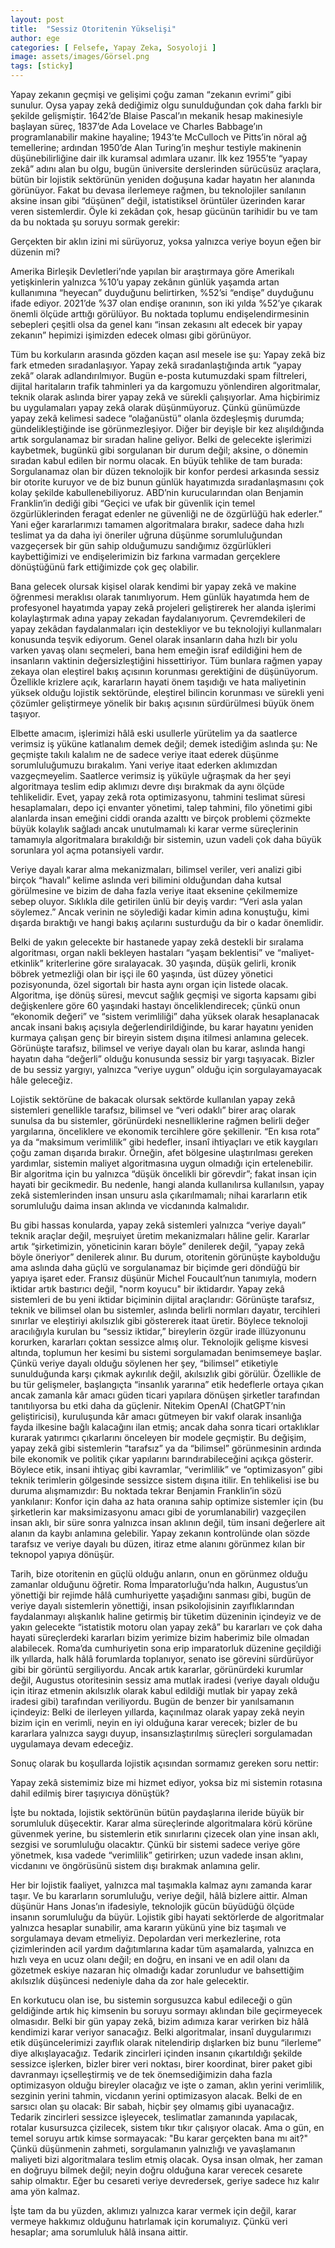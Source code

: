 ```yaml
---
layout: post
title:  "Sessiz Otoritenin Yükselişi"
author: ege
categories: [ Felsefe, Yapay Zeka, Sosyoloji ]
image: assets/images/Görsel.png
tags: [sticky]
---
```


Yapay zekanın geçmişi ve gelişimi çoğu zaman “zekanın evrimi” gibi sunulur. Oysa yapay zekâ dediğimiz olgu sunulduğundan çok daha farklı bir şekilde gelişmiştir. 1642’de Blaise Pascal’ın mekanik hesap makinesiyle başlayan süreç, 1837’de Ada Lovelace  ve Charles Babbage’ın programlanabilir makine hayaline; 1943’te McCulloch ve Pitts’in nöral ağ temellerine; ardından 1950’de Alan Turing’in meşhur testiyle makinenin düşünebilirliğine dair ilk kuramsal adımlara uzanır. İlk kez 1955’te “yapay zekâ” adını alan bu olgu, bugün üniversite derslerinden sürücüsüz araçlara, bütün bir lojistik sektörünün yeniden doğuşuna kadar hayatın her alanında görünüyor. Fakat bu devasa ilerlemeye rağmen, bu teknolojiler sanılanın aksine insan gibi “düşünen” değil, istatistiksel örüntüler üzerinden karar veren sistemlerdir. Öyle ki zekâdan çok, hesap gücünün tarihidir bu ve tam da bu noktada şu soruyu sormak gerekir: 

Gerçekten bir aklın izini mi sürüyoruz, yoksa yalnızca veriye boyun eğen bir düzenin mi?

Amerika Birleşik Devletleri’nde yapılan bir araştırmaya göre Amerikalı yetişkinlerin yalnızca %10’u yapay zekânın günlük yaşamda artan kullanımına “heyecan” duyduğunu belirtirken, %52’si “endişe” duyduğunu ifade ediyor. 2021’de %37 olan endişe oranının, son iki yılda %52’ye çıkarak önemli ölçüde arttığı görülüyor. Bu noktada toplumu endişelendirmesinin sebepleri çeşitli olsa da genel kanı “insan zekasını alt edecek bir yapay zekanın” hepimizi işimizden edecek olması gibi görünüyor. 

Tüm bu korkuların arasında gözden kaçan asıl mesele ise şu: Yapay zekâ biz fark etmeden sıradanlaşıyor. Yapay zekâ sıradanlaştığında artık “yapay zekâ” olarak adlandırılmıyor. Bugün e-posta kutumuzdaki spam filtreleri, dijital haritaların trafik tahminleri ya da kargomuzu yönlendiren algoritmalar, teknik olarak aslında birer yapay zekâ ve sürekli çalışıyorlar. Ama hiçbirimiz bu uygulamaları yapay zekâ olarak düşünmüyoruz. Çünkü günümüzde yapay zekâ kelimesi sadece “olağanüstü” olanla özdeşleşmiş durumda; gündelikleştiğinde ise görünmezleşiyor. Diğer bir deyişle bir kez alışıldığında artık sorgulanamaz bir sıradan haline geliyor. Belki de gelecekte işlerimizi kaybetmek, bugünkü gibi sorgulanan bir durum değil; aksine, o dönemin sıradan kabul edilen bir normu olacak. En büyük tehlike de tam burada: Sorgulanamaz olan bir düzen teknolojik bir konfor perdesi arkasında sessiz bir otorite kuruyor ve de biz bunun günlük hayatımızda sıradanlaşmasını çok kolay şekilde kabullenebiliyoruz. ABD’nin kurucularından olan Benjamin Franklin’in dediği gibi “Geçici ve ufak bir güvenlik için temel özgürlüklerinden feragat edenler ne güvenliği ne de özgürlüğü hak ederler.”   Yani eğer kararlarımızı tamamen algoritmalara bırakır, sadece daha hızlı teslimat ya da daha iyi öneriler uğruna düşünme sorumluluğundan vazgeçersek bir gün sahip olduğumuzu sandığımız özgürlükleri kaybettiğimizi ve endişelerimizin biz farkına varmadan gerçeklere dönüştüğünü fark ettiğimizde çok geç olabilir.

Bana gelecek olursak kişisel olarak kendimi bir yapay zekâ ve makine öğrenmesi meraklısı olarak tanımlıyorum. Hem günlük hayatımda hem de profesyonel hayatımda yapay zekâ projeleri geliştirerek her alanda işlerimi kolaylaştırmak adına yapay zekadan faydalanıyorum. Çevremdekileri de yapay zekâdan faydalanmaları için destekliyor ve bu teknolojiyi kullanmaları konusunda teşvik ediyorum. Genel olarak insanların daha hızlı bir yolu varken yavaş olanı seçmeleri, bana hem emeğin israf edildiğini hem de insanların vaktinin değersizleştiğini hissettiriyor. Tüm bunlara rağmen yapay zekaya olan eleştirel bakış açısının korunması gerektiğini de düşünüyorum. Özellikle krizlere açık, kararların hayati önem taşıdığı ve hata maliyetinin yüksek olduğu lojistik sektöründe, eleştirel bilincin korunması ve sürekli yeni çözümler geliştirmeye yönelik bir bakış açısının sürdürülmesi büyük önem taşıyor.

Elbette amacım, işlerimizi hâlâ eski usullerle yürütelim ya da saatlerce verimsiz iş yüküne katlanalım demek değil; demek istediğim aslında şu: Ne geçmişte takılı kalalım ne de sadece veriye itaat ederek düşünme sorumluluğumuzu bırakalım. Yani veriye itaat ederken aklımızdan vazgeçmeyelim. Saatlerce verimsiz iş yüküyle uğraşmak da her şeyi algoritmaya teslim edip aklımızı devre dışı bırakmak da aynı ölçüde tehlikelidir. Evet, yapay zekâ rota optimizasyonu, tahmini teslimat süresi hesaplamaları, depo içi envanter yönetimi, talep tahmini, filo yönetimi gibi alanlarda insan emeğini ciddi oranda azalttı ve birçok problemi çözmekte büyük kolaylık sağladı ancak unutulmamalı ki karar verme süreçlerinin tamamıyla algoritmalara bırakıldığı bir sistemin, uzun vadeli çok daha büyük sorunlara yol açma potansiyeli vardır.

Veriye dayalı karar alma mekanizmaları, bilimsel veriler, veri analizi gibi birçok “havalı” kelime aslında veri bilimini olduğundan daha kutsal görülmesine ve bizim de daha fazla veriye itaat eksenine çekilmemize sebep oluyor. Sıklıkla dile getirilen ünlü bir deyiş vardır: “Veri asla yalan söylemez.” Ancak verinin ne söylediği kadar kimin adına konuştuğu, kimi dışarda bıraktığı ve hangi bakış açılarını susturduğu da bir o kadar önemlidir. 

Belki de yakın gelecekte bir hastanede yapay zekâ destekli bir sıralama algoritması, organ nakli bekleyen hastaları “yaşam beklentisi” ve “maliyet-etkinlik” kriterlerine göre sıralayacak. 30 yaşında, düşük gelirli, kronik böbrek yetmezliği olan bir işçi ile 60 yaşında, üst düzey yönetici pozisyonunda, özel sigortalı bir hasta aynı organ için listede olacak. Algoritma, işe dönüş süresi, mevcut sağlık geçmişi ve sigorta kapsamı gibi değişkenlere göre 60 yaşındaki hastayı önceliklendirecek; çünkü onun “ekonomik değeri” ve “sistem verimliliği” daha yüksek olarak hesaplanacak ancak insani bakış açısıyla değerlendirildiğinde, bu karar hayatını yeniden kurmaya çalışan genç bir bireyin sistem dışına itilmesi anlamına gelecek. Görünüşte tarafsız, bilimsel ve veriye dayalı olan bu karar, aslında hangi hayatın daha “değerli” olduğu konusunda sessiz bir yargı taşıyacak. Bizler de bu sessiz yargıyı, yalnızca “veriye uygun” olduğu için sorgulayamayacak hâle geleceğiz. 

Lojistik sektörüne de bakacak olursak sektörde kullanılan yapay zekâ sistemleri genellikle tarafsız, bilimsel ve “veri odaklı” birer araç olarak sunulsa da bu sistemler, görünürdeki nesnelliklerine rağmen belirli değer yargılarına, önceliklere ve ekonomik tercihlere göre şekillenir. “En kısa rota” ya da “maksimum verimlilik” gibi hedefler, insanî ihtiyaçları ve etik kaygıları çoğu zaman dışarıda bırakır. Örneğin, afet bölgesine ulaştırılması gereken yardımlar, sistemin maliyet algoritmasına uygun olmadığı için ertelenebilir. Bir algoritma için bu yalnızca “düşük öncelikli bir görevdir”; fakat insan için hayati bir gecikmedir. Bu nedenle, hangi alanda kullanılırsa kullanılsın, yapay zekâ sistemlerinden insan unsuru asla çıkarılmamalı; nihai kararların etik sorumluluğu daima insan aklında ve vicdanında kalmalıdır.

Bu gibi hassas konularda, yapay zekâ sistemleri yalnızca “veriye dayalı” teknik araçlar değil, meşruiyet üretim mekanizmaları hâline gelir. Kararlar artık “şirketimizin, yöneticinin kararı böyle” denilerek değil, “yapay zekâ böyle öneriyor” denilerek alınır. Bu durum, otoritenin görünüşte kaybolduğu ama aslında daha güçlü ve sorgulanamaz bir biçimde geri döndüğü bir yapıya işaret eder. Fransız düşünür Michel Foucault’nun tanımıyla, modern iktidar artık bastırıcı değil, "norm koyucu" bir iktidardır. Yapay zekâ sistemleri de bu yeni iktidar biçiminin dijital araçlarıdır: Görünüşte tarafsız, teknik ve bilimsel olan bu sistemler, aslında belirli normları dayatır, tercihleri sınırlar ve eleştiriyi akılsızlık gibi göstererek itaat üretir. Böylece teknoloji aracılığıyla kurulan bu “sessiz iktidar,” bireylerin özgür irade illüzyonunu korurken, kararları çoktan sessizce almış olur.  Teknolojik gelişme kisvesi altında, toplumun her kesimi bu sistemi sorgulamadan benimsemeye başlar. Çünkü veriye dayalı olduğu söylenen her şey, “bilimsel” etiketiyle sunulduğunda karşı çıkmak aykırılık değil, akılsızlık gibi görülür. Özellikle de bu tür gelişmeler, başlangıçta “insanlık yararına” etik hedeflerle ortaya çıkan ancak zamanla kâr amacı güden ticari yapılara dönüşen şirketler tarafından tanıtılıyorsa bu etki daha da güçlenir. Nitekim OpenAI (ChatGPT’nin geliştiricisi), kuruluşunda kâr amacı gütmeyen bir vakıf olarak insanlığa fayda ilkesine bağlı kalacağını ilan etmiş; ancak daha sonra ticari ortaklıklar kurarak yatırımcı çıkarlarını önceleyen bir modele geçmiştir. Bu değişim, yapay zekâ gibi sistemlerin “tarafsız” ya da “bilimsel” görünmesinin ardında bile ekonomik ve politik çıkar yapılarını barındırabileceğini açıkça gösterir.  Böylece etik, insani ihtiyaç gibi kavramlar, “verimlilik” ve “optimizasyon” gibi teknik terimlerin gölgesinde sessizce sistem dışına itilir. En tehlikelisi ise bu duruma alışmamızdır: Bu noktada tekrar Benjamin Franklin’in sözü yankılanır: Konfor için daha az hata oranına sahip optimize sistemler için (bu şirketlerin kar maksimizasyonu amacı gibi de yorumlanabilir) vazgeçilen insan aklı, bir süre sonra yalnızca insan aklının değil, tüm insani değerlere ait alanın da kaybı anlamına gelebilir. Yapay zekanın kontrolünde olan sözde tarafsız ve veriye dayalı bu düzen, itiraz etme alanını görünmez kılan bir teknopol  yapıya dönüşür.

Tarih, bize otoritenin en güçlü olduğu anların, onun en görünmez olduğu zamanlar olduğunu öğretir. Roma İmparatorluğu’nda halkın, Augustus’un yönettiği bir rejimde hâlâ cumhuriyette yaşadığını sanması  gibi, bugün de veriye dayalı sistemlerin yönettiği, insan psikolojisinin zayıflıklarından faydalanmayı alışkanlık haline getirmiş bir tüketim düzeninin içindeyiz ve de yakın gelecekte “istatistik motoru olan yapay zekâ” bu kararları ve çok daha hayati süreçlerdeki kararları bizim yerimize bizim haberimiz bile olmadan alabilecek. Roma’da cumhuriyetin sona erip imparatorluk düzenine geçildiği ilk yıllarda, halk hâlâ forumlarda toplanıyor, senato ise görevini sürdürüyor gibi bir görüntü sergiliyordu. Ancak artık kararlar, görünürdeki kurumlar değil, Augustus otoritesinin sessiz ama mutlak iradesi (veriye dayalı olduğu için itiraz etmenin akılsızlık olarak kabul edildiği mutlak bir yapay zekâ iradesi gibi) tarafından veriliyordu. Bugün de benzer bir yanılsamanın içindeyiz: Belki de ilerleyen yıllarda, kaçınılmaz olarak yapay zekâ neyin bizim için en verimli, neyin en iyi olduğuna karar verecek; bizler de bu kararlara yalnızca saygı duyup, insansızlaştırılmış süreçleri sorgulamadan uygulamaya devam edeceğiz.

Sonuç olarak bu koşullarda lojistik açısından sormamız gereken soru nettir:

Yapay zekâ sistemimiz bize mi hizmet ediyor, yoksa biz mi sistemin rotasına dahil edilmiş birer taşıyıcıya dönüştük?

İşte bu noktada, lojistik sektörünün bütün paydaşlarına ileride büyük bir sorumluluk düşecektir. Karar alma süreçlerinde algoritmalara körü körüne güvenmek yerine, bu sistemlerin etik sınırlarını çizecek olan yine insan aklı, sezgisi ve sorumluluğu olacaktır. Çünkü bir sistemi sadece veriye göre yönetmek, kısa vadede “verimlilik” getirirken; uzun vadede insan aklını, vicdanını ve öngörüsünü sistem dışı bırakmak anlamına gelir. 

Her bir lojistik faaliyet, yalnızca mal taşımakla kalmaz aynı zamanda karar taşır. Ve bu kararların sorumluluğu, veriye değil, hâlâ bizlere aittir. Alman düşünür Hans Jonas’ın ifadesiyle, teknolojik gücün büyüdüğü ölçüde insanın sorumluluğu da büyür. Lojistik gibi hayati sektörlerde de algoritmalar yalnızca hesaplar sunabilir, ama kararın yükünü yine biz taşımalı ve sorgulamaya devam etmeliyiz.  Depolardan veri merkezlerine, rota çizimlerinden acil yardım dağıtımlarına kadar tüm aşamalarda, yalnızca en hızlı veya en ucuz olanı değil; en doğru, en insani ve en adil olanı da gözetmek eskiye nazaran hiç olmadığı kadar zorunludur ve bahsettiğim akılsızlık düşüncesi nedeniyle daha da zor hale gelecektir.

En korkutucu olan ise, bu sistemin sorgusuzca kabul edileceği o gün geldiğinde artık hiç kimsenin bu soruyu sormayı aklından bile geçirmeyecek olmasıdır. Belki bir gün yapay zekâ, bizim adımıza karar verirken biz hâlâ kendimizi karar veriyor sanacağız. Belki algoritmalar, insanî duygularımızı etik düşüncelerimizi zayıflık olarak nitelendirip dışlarken biz bunu “ilerleme” diye alkışlayacağız. Tedarik zincirleri içinden insanın çıkartıldığı şekilde sessizce işlerken, bizler birer veri noktası, birer koordinat, birer paket gibi davranmayı içselleştirmiş ve de tek önemsediğimizin daha fazla optimizasyon olduğu bireyler olacağız ve işte o zaman, aklın yerini verimlilik, sezginin yerini tahmin, vicdanın yerini optimizasyon alacak.
Belki de en sarsıcı olan şu olacak: Bir sabah, hiçbir şey olmamış gibi uyanacağız. Tedarik zincirleri sessizce işleyecek, teslimatlar zamanında yapılacak, rotalar kusursuzca çizilecek, sistem tıkır tıkır çalışıyor olacak. Ama o gün, en temel soruyu artık kimse sormayacak: "Bu karar gerçekten bana mı ait?" Çünkü düşünmenin zahmeti, sorgulamanın yalnızlığı ve yavaşlamanın maliyeti bizi algoritmalara teslim etmiş olacak. Oysa insan olmak, her zaman en doğruyu bilmek değil; neyin doğru olduğuna karar verecek cesarete sahip olmaktır. Eğer bu cesareti veriye devredersek, geriye sadece hız kalır ama yön kalmaz.

İşte tam da bu yüzden, aklımızı yalnızca karar vermek için değil, karar vermeye hakkımız olduğunu hatırlamak için korumalıyız. Çünkü veri hesaplar; ama sorumluluk hâlâ insana aittir.

